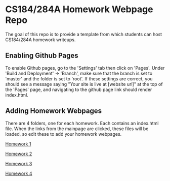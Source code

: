 # CS184/284A Homework Webpage Repo

The goal of this repo is to provide a template from which students can host CS184/284A homework writeups. 

## Enabling Github Pages

To enable Github pages, go to the 'Settings' tab then click on 'Pages'. Under 'Build and Deployment' -> 'Branch', make sure that the branch is set to 'master' and the folder is set to 'root'. If these settings are correct, you should see a message saying "Your site is live at [website url]" at the top of the 'Pages' page, and navigating to the github page link should render index.html.

## Adding Homework Webpages

There are 4 folders, one for each homework. Each contains an index.html file. When the links from the mainpage are clicked, these files will be loaded, so edit these to add your homework webpages.

[Homework 1](hw1/index.html)

[Homework 2](hw2/index.html)

[Homework 3](hw3/index.html)

[Homework 4](hw4/index.html)

